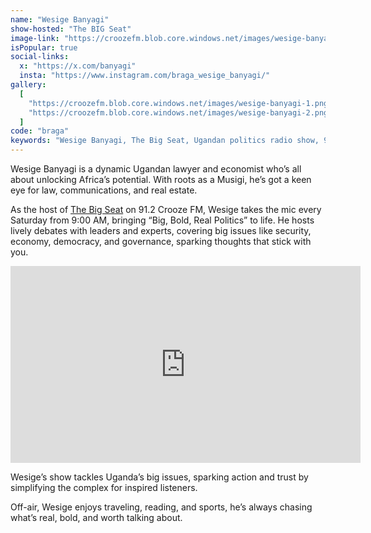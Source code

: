 ```yaml
---
name: "Wesige Banyagi"
show-hosted: "The BIG Seat"
image-link: "https://croozefm.blob.core.windows.net/images/wesige-banyagi.png"
isPopular: true
social-links:
  x: "https://x.com/banyagi"
  insta: "https://www.instagram.com/braga_wesige_banyagi/"
gallery:
  [
    "https://croozefm.blob.core.windows.net/images/wesige-banyagi-1.png",
    "https://croozefm.blob.core.windows.net/images/wesige-banyagi-2.png",
  ]
code: "braga"
keywords: "Wesige Banyagi, The Big Seat, Ugandan politics radio show, 91.2 Crooze Fm Big Seat"
---
```


Wesige Banyagi is a dynamic Ugandan lawyer and economist who’s all about unlocking Africa’s potential. With roots as a Musigi, he’s got a keen eye for law, communications, and real estate.

As the host of [The Big Seat](/shows/big-seat) on 91.2 Crooze FM, Wesige takes the mic every Saturday from 9:00 AM, bringing “Big, Bold, Real Politics” to life. He hosts lively debates with leaders and experts, covering big issues like security, economy, democracy, and governance, sparking thoughts that stick with you.

<iframe width="560" height="315" src="https://www.youtube-nocookie.com/embed/jluQ5YNnlAg?si=yf3hXBIipQfmB9Vv&amp;controls=0" title="YouTube video player" frameborder="0" allow="accelerometer; autoplay; clipboard-write; encrypted-media; gyroscope; picture-in-picture; web-share" referrerpolicy="strict-origin-when-cross-origin" allowfullscreen></iframe>

Wesige’s show tackles Uganda’s big issues, sparking action and trust by simplifying the complex for inspired listeners.

Off-air, Wesige enjoys traveling, reading, and sports, he’s always chasing what’s real, bold, and worth talking about.
